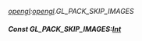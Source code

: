 _[opengl](../../modules/opengl/opengl-module.md):[opengl](../../modules/opengl/opengl-module.md).GL\_PACK\_SKIP\_IMAGES_
##### Const GL\_PACK\_SKIP\_IMAGES:[Int](../../modules/wonkey/wonkey-types-int.md)
